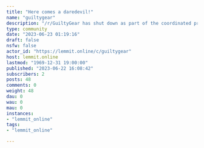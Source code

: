 ```yaml
---
title: "Here comes a daredevil!" 
name: "guiltygear"
description: "/r/GuiltyGear has shut down as part of the coordinated protest against Reddit's exorbitant new API pricing. Do not message to request access. More..."
type: community
date: "2023-06-23 01:19:16"
draft: false
nsfw: false
actor_id: "https://lemmit.online/c/guiltygear"
host: lemmit.online
lastmod: "1969-12-31 19:00:00"
published: "2023-06-22 16:08:42"
subscribers: 2
posts: 48
comments: 0
weight: 48
dau: 0
wau: 0
mau: 0
instances:
- "lemmit_online"
tags: 
- "lemmit_online"

---
```

